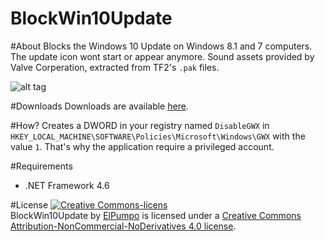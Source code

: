 # BlockWin10Update

#About
Blocks the Windows 10 Update on Windows 8.1 and 7 computers. The update icon wont start or appear anymore.
Sound assets provided by Valve Corperation, extracted from TF2's `.pak` files.

![alt tag](http://i.imgur.com/5jVUvMl.png)

#Downloads
Downloads are available [here](https://github.com/ElPumpo/BlockWin10Update/releases).

#How?
Creates a DWORD in your registry named `DisableGWX` in `HKEY_LOCAL_MACHINE\SOFTWARE\Policies\Microsoft\Windows\GWX` with the value `1`. That's why the application require a privileged account.

#Requirements
+ .NET Framework 4.6

#License
<a rel="license" href="http://creativecommons.org/licenses/by-nc-nd/4.0/"><img alt="Creative Commons-licens" style="border-width:0" src="https://i.creativecommons.org/l/by-nc-nd/4.0/88x31.png" /></a><br /><span xmlns:dct="http://purl.org/dc/terms/" property="dct:title">BlockWin10Update</span> by <a xmlns:cc="http://creativecommons.org/ns#" href="http://hif.ddns.net/project/hif-client" property="cc:attributionName" rel="cc:attributionURL">ElPumpo</a> is licensed under a <a rel="license" href="http://creativecommons.org/licenses/by-nc-nd/4.0/">Creative Commons Attribution-NonCommercial-NoDerivatives 4.0 license</a>.

